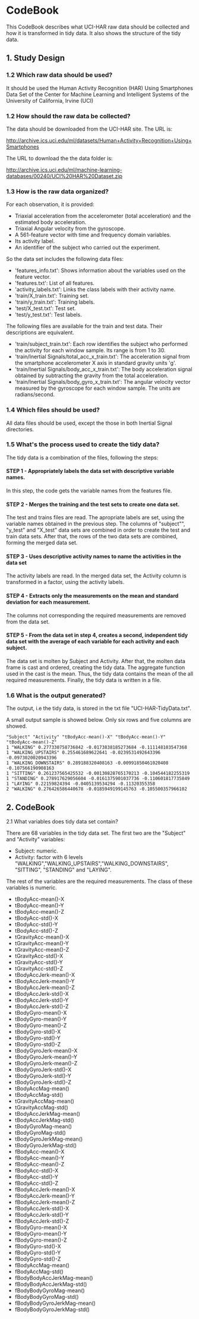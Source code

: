 CodeBook
========

This CodeBook describes what UCI-HAR raw data should be collected and how it is transformed in tidy data. It also shows the structure of the tidy data. 

## 1. Study Design

### 1.2 Which raw data should be used?
It should be used the Human Activity Recognition (HAR) Using Smartphones Data Set of the Center for Machine Learning and Intelligent Systems of the University of California, Irvine (UCI)

### 1.2 How should the raw data be collected?
The data should be downloaded from the UCI-HAR site. The URL is:

http://archive.ics.uci.edu/ml/datasets/Human+Activity+Recognition+Using+Smartphones

The URL to download the the data folder is:

http://archive.ics.uci.edu/ml/machine-learning-databases/00240/UCI%20HAR%20Dataset.zip

### 1.3 How is the raw data organized?

For each observation, it is provided:

* Triaxial acceleration from the accelerometer (total acceleration) and the estimated body acceleration.
* Triaxial Angular velocity from the gyroscope. 
* A 561-feature vector with time and frequency domain variables. 
* Its activity label. 
* An identifier of the subject who carried out the experiment.

So the data set includes the following data files:

* 'features_info.txt': Shows information about the variables used on the feature vector.
* 'features.txt': List of all features.
* 'activity_labels.txt': Links the class labels with their activity name.
* 'train/X_train.txt': Training set.
* 'train/y_train.txt': Training labels.
* 'test/X_test.txt': Test set.
* 'test/y_test.txt': Test labels.

The following files are available for the train and test data. Their descriptions are equivalent. 

* 'train/subject_train.txt': Each row identifies the subject who performed the activity for each window sample. Its range is from 1 to 30. 
* 'train/Inertial Signals/total_acc_x_train.txt': The acceleration signal from the smartphone accelerometer X axis in standard gravity units 'g'. 
* 'train/Inertial Signals/body_acc_x_train.txt': The body acceleration signal obtained by subtracting the gravity from the total acceleration. 
* 'train/Inertial Signals/body_gyro_x_train.txt': The angular velocity vector measured by the gyroscope for each window sample. The units are radians/second.  

### 1.4 Which files should be used?
All data files should be used, except the those in both Inertial Signal directories.

### 1.5 What's the process used to create the tidy data?

The tidy data is a combination of the files, following the steps:

#### STEP 1 - Appropriately labels the data set with descriptive variable names. 
In this step, the code gets the variable names from the features file. 

#### STEP 2 - Merges the training and the test sets to create one data set. 
The test and trains files are read. The apropriate labels are set, using the variable names obtained in the previous step.
The columns of "subject"", "y_test" and "X_test" data sets are combined in order to create the test and train data sets. After that, the rows of the two data sets are combined, forming the merged data set.

#### STEP 3 - Uses descriptive activity names to name the activities in the data set
The activity labels are read. In the merged data set, the Activity column is transformed in a factor, using the activity labels.

#### STEP 4 - Extracts only the measurements on the mean and standard deviation for each measurement.
The columns not corresponding the required measurements are removed from the data set. 

#### STEP 5 - From the data set in step 4, creates a second, independent tidy data set with the average of each variable for each activity and each subject.
The data set is molten by Subject and Activity. After that, the molten data frame is cast and ordered, creating the tidy data. The aggregate function used in the cast is the mean. Thus, the tidy data contains the mean of the all required measurements. Finally, the tidy data is written in a file.

### 1.6 What is the output generated?
The output, i.e the tidy data, is stored in the txt file "UCI-HAR-TidyData.txt".

A small output sample is showed below. Only six rows and five columns are showed. 

```
"Subject" "Activity" "tBodyAcc-mean()-X" "tBodyAcc-mean()-Y" "tBodyAcc-mean()-Z"
1 "WALKING" 0.277330758736842 -0.0173838185273684 -0.111148103547368
1 "WALKING_UPSTAIRS" 0.255461689622641 -0.0239531492643396 -0.0973020020943396
1 "WALKING_DOWNSTAIRS" 0.289188320408163 -0.00991850461020408 -0.107566190908163
1 "SITTING" 0.261237565425532 -0.00130828765170213 -0.104544182255319
1 "STANDING" 0.278917629056604 -0.0161375901037736 -0.110601817735849
1 "LAYING" 0.22159824394 -0.0405139534294 -0.11320355358
2 "WALKING" 0.276426586440678 -0.0185949199145763 -0.105500357966102
```

## 2. CodeBook

2.1 What variables does tidy data set contain?

There are 68 variables in the tidy data set. The first two are the "Subject" and "Activity" variables:

* Subject: numeric.
* Activity: factor with 6 levels "WALKING","WALKING_UPSTAIRS","WALKING_DOWNSTAIRS", "SITTING", "STANDING" and "LAYING".

The rest of the variables are the required measurements. The class of these variables is numeric.

* tBodyAcc-mean()-X
* tBodyAcc-mean()-Y
* tBodyAcc-mean()-Z
* tBodyAcc-std()-X
* tBodyAcc-std()-Y
* tBodyAcc-std()-Z
* tGravityAcc-mean()-X
* tGravityAcc-mean()-Y
* tGravityAcc-mean()-Z
* tGravityAcc-std()-X
* tGravityAcc-std()-Y
* tGravityAcc-std()-Z
* tBodyAccJerk-mean()-X
* tBodyAccJerk-mean()-Y
* tBodyAccJerk-mean()-Z
* tBodyAccJerk-std()-X
* tBodyAccJerk-std()-Y
* tBodyAccJerk-std()-Z
* tBodyGyro-mean()-X
* tBodyGyro-mean()-Y
* tBodyGyro-mean()-Z
* tBodyGyro-std()-X
* tBodyGyro-std()-Y
* tBodyGyro-std()-Z
* tBodyGyroJerk-mean()-X
* tBodyGyroJerk-mean()-Y
* tBodyGyroJerk-mean()-Z
* tBodyGyroJerk-std()-X
* tBodyGyroJerk-std()-Y
* tBodyGyroJerk-std()-Z
* tBodyAccMag-mean()
* tBodyAccMag-std()
* tGravityAccMag-mean()
* tGravityAccMag-std()
* tBodyAccJerkMag-mean()
* tBodyAccJerkMag-std()
* tBodyGyroMag-mean()
* tBodyGyroMag-std()
* tBodyGyroJerkMag-mean()
* tBodyGyroJerkMag-std()
* fBodyAcc-mean()-X
* fBodyAcc-mean()-Y
* fBodyAcc-mean()-Z
* fBodyAcc-std()-X
* fBodyAcc-std()-Y
* fBodyAcc-std()-Z
* fBodyAccJerk-mean()-X
* fBodyAccJerk-mean()-Y
* fBodyAccJerk-mean()-Z
* fBodyAccJerk-std()-X
* fBodyAccJerk-std()-Y
* fBodyAccJerk-std()-Z
* fBodyGyro-mean()-X
* fBodyGyro-mean()-Y
* fBodyGyro-mean()-Z
* fBodyGyro-std()-X
* fBodyGyro-std()-Y
* fBodyGyro-std()-Z
* fBodyAccMag-mean()
* fBodyAccMag-std()
* fBodyBodyAccJerkMag-mean()
* fBodyBodyAccJerkMag-std()
* fBodyBodyGyroMag-mean()
* fBodyBodyGyroMag-std()
* fBodyBodyGyroJerkMag-mean()
* fBodyBodyGyroJerkMag-std()

